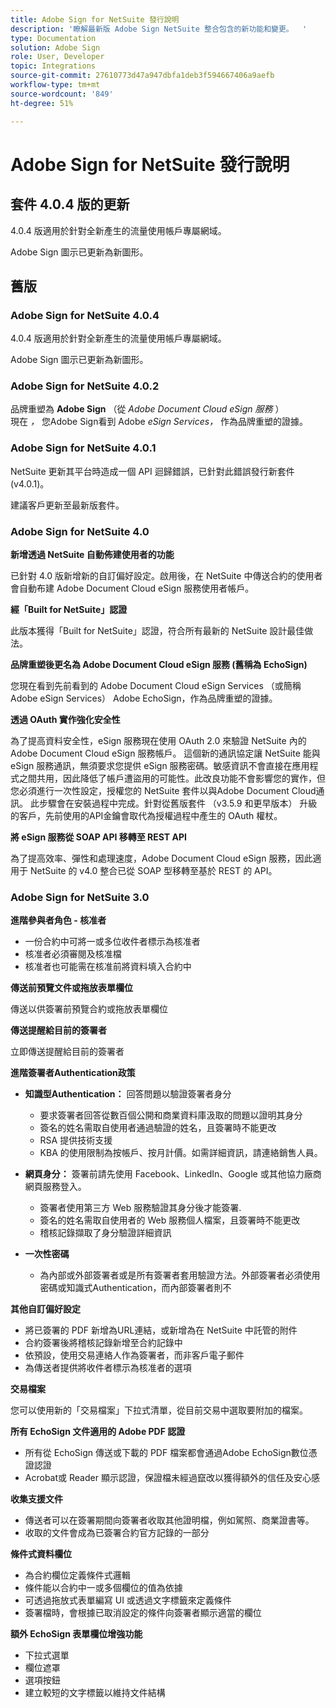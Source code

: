 ```yaml
---
title: Adobe Sign for NetSuite 發行說明
description: '瞭解最新版 Adobe Sign NetSuite 整合包含的新功能和變更。  '
type: Documentation
solution: Adobe Sign
role: User, Developer
topic: Integrations
source-git-commit: 27610773d47a947dbfa1deb3f594667406a9aefb
workflow-type: tm+mt
source-wordcount: '849'
ht-degree: 51%

---
```



# Adobe Sign for NetSuite 發行說明

## 套件 4.0.4 版的更新

4.0.4 版適用於針對全新產生的流量使用帳戶專屬網域。

Adobe Sign 圖示已更新為新圖形。

## 舊版

### Adobe Sign for NetSuite 4.0.4

4.0.4 版適用於針對全新產生的流量使用帳戶專屬網域。

Adobe Sign 圖示已更新為新圖形。

### Adobe Sign for NetSuite 4.0.2

品牌重塑為 **Adobe Sign** （從 *Adobe Document Cloud eSign 服務* ）\
現在 *，* 您Adobe Sign看到 Adobe *eSign Services，* 作為品牌重塑的證據。

### Adobe Sign for NetSuite 4.0.1

NetSuite 更新其平台時造成一個 API 迴歸錯誤，已針對此錯誤發行新套件 (v4.0.1)。

建議客戶更新至最新版套件。

### Adobe Sign for NetSuite 4.0

**新增透過 NetSuite 自動佈建使用者的功能**

已針對 4.0 版新增新的自訂偏好設定。啟用後，在 NetSuite 中傳送合約的使用者會自動布建 Adobe Document Cloud eSign 服務使用者帳戶。

**經「Built for NetSuite」認證**

此版本獲得「Built for NetSuite」認證，符合所有最新的 NetSuite 設計最佳做法。

**品牌重塑後更名為 Adobe Document Cloud eSign 服務 (舊稱為 EchoSign)**

您現在看到先前看到的 Adobe Document Cloud eSign Services （或簡稱 Adobe eSign Services） Adobe EchoSign，作為品牌重塑的證據。

**透過 OAuth 實作強化安全性**

為了提高資料安全性，eSign 服務現在使用 OAuth 2.0 來驗證 NetSuite 內的 Adobe Document Cloud eSign 服務帳戶。 這個新的通訊協定讓 NetSuite 能與 eSign 服務通訊，無須要求您提供 eSign 服務密碼。敏感資訊不會直接在應用程式之間共用，因此降低了帳戶遭盜用的可能性。此改良功能不會影響您的實作，但您必須進行一次性設定，授權您的 NetSuite 套件以與Adobe Document Cloud通訊。 此步驟會在安裝過程中完成。針對從舊版套件 （v3.5.9 和更早版本） 升級的客戶，先前使用的API金鑰會取代為授權過程中產生的 OAuth 權杖。

**將 eSign 服務從 SOAP API 移轉至 REST API**

為了提高效率、彈性和處理速度，Adobe Document Cloud eSign 服務，因此適用于 NetSuite 的 v4.0 整合已從 SOAP 型移轉至基於 REST 的 API。

### Adobe Sign for NetSuite 3.0

**進階參與者角色 - 核准者**

* 一份合約中可將一或多位收件者標示為核准者
* 核准者必須審閱及核准檔
* 核准者也可能需在核准前將資料填入合約中

**傳送前預覽文件或拖放表單欄位**

傳送以供簽署前預覽合約或拖放表單欄位

**傳送提醒給目前的簽署者**

立即傳送提醒給目前的簽署者

**進階簽署者Authentication政策**

* **知識型Authentication：** 回答問題以驗證簽署者身分
   * 要求簽署者回答從數百個公開和商業資料庫汲取的問題以證明其身分
   * 簽名的姓名需取自使用者通過驗證的姓名，且簽署時不能更改
   * RSA 提供技術支援
   * KBA 的使用限制為按帳戶、按月計價。如需詳細資訊，請連絡銷售人員。

* **網頁身分：** 簽署前請先使用 Facebook、LinkedIn、Google 或其他協力廠商網頁服務登入。

   * 簽署者使用第三方 Web 服務驗證其身分後才能簽署.
   * 簽名的姓名需取自使用者的 Web 服務個人檔案，且簽署時不能更改
   * 稽核記錄擷取了身分驗證詳細資訊

* **一次性密碼**
   * 為內部或外部簽署者或是所有簽署者套用驗證方法。外部簽署者必須使用密碼或知識式Authentication，而內部簽署者則不

**其他自訂偏好設定**

* 將已簽署的 PDF 新增為URL連結，或新增為在 NetSuite 中託管的附件
* 合約簽署後將稽核記錄新增至合約記錄中
* 依預設，使用交易連絡人作為簽署者，而非客戶電子郵件
* 為傳送者提供將收件者標示為核准者的選項

**交易檔案**

您可以使用新的「交易檔案」下拉式清單，從目前交易中選取要附加的檔案。

**所有 EchoSign 文件適用的 Adobe PDF 認證**

* 所有從 EchoSign 傳送或下載的 PDF 檔案都會通過Adobe EchoSign數位憑證認證
* Acrobat或 Reader 顯示認證，保證檔未經過竄改以獲得額外的信任及安心感

**收集支援文件**

* 傳送者可以在簽署期間向簽署者收取其他證明檔，例如駕照、商業證書等。
* 收取的文件會成為已簽署合約官方記錄的一部分

**條件式資料欄位**

* 為合約欄位定義條件式邏輯
* 條件能以合約中一或多個欄位的值為依據
* 可透過拖放式表單編寫 UI 或透過文字標籤來定義條件
* 簽署檔時，會根據已取消設定的條件向簽署者顯示適當的欄位

**額外 EchoSign 表單欄位增強功能**

* 下拉式選單
* 欄位遮罩
* 選項按鈕
* 建立較短的文字標籤以維持文件結構
